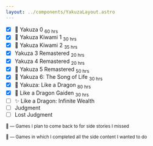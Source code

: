 ```yaml
---
layout: ../components/YakuzaLayout.astro
---
```

- [x] 👑 Yakuza 0 <sub>60 hrs</sub>
- [x] 🔎 Yakuza Kiwami 1 <sub>30 hrs</sub>
- [x] 🔎 Yakuza Kiwami 2 <sub>35 hrs</sub>
- [x] Yakuza 3 Remastered <sub>20 hrs</sub>
- [x] Yakuza 4 Remastered <sub>20 hrs</sub>
- [x] 🔎 Yakuza 5 Remastered <sub>50 hrs</sub>
- [x] 🔎 Yakuza 6: The Song of Life <sub>30 hrs</sub>
- [x] 👑 Yakuza: Like a Dragon <sub>80 hrs</sub>
- [x] 👑 Like a Dragon Gaiden <sub>30 hrs</sub>
- [ ] ✨ Like a Dragon: Infinite Wealth
- [ ] Judgment
- [ ] Lost Judgment

<sub>🔎 — Games I plan to come back to for side stories I missed</sub>

<sub>👑 — Games in which I completed all the side content I wanted to do</sub>
